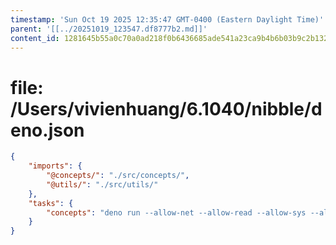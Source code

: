 ```yaml
---
timestamp: 'Sun Oct 19 2025 12:35:47 GMT-0400 (Eastern Daylight Time)'
parent: '[[../20251019_123547.df8777b2.md]]'
content_id: 1281645b55a0c70a0ad218f0b6436685ade541a23ca9b4b6b03b9c2b13247b92
---
```


# file: /Users/vivienhuang/6.1040/nibble/deno.json

```json
{
    "imports": {
        "@concepts/": "./src/concepts/",
        "@utils/": "./src/utils/"
    },
    "tasks": {
        "concepts": "deno run --allow-net --allow-read --allow-sys --allow-env src/concept_server.ts --port 8000 --baseUrl /api"
    }
}
```
